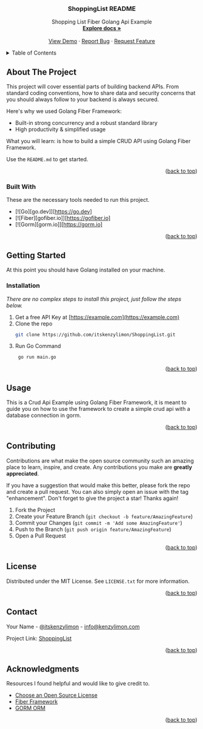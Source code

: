 <a name="ShoppingList-top"></a>

<!-- PROJECT LOGO -->
<br />
<div align="center">
  <a href="https://github.com/itskenzylimon/ShoppingList">
  </a>

  <h3 align="center">ShoppingList README</h3>

  <p align="center">
    Shopping List Fiber Golang Api Example
    <br />
    <a href="https://github.com/itskenzylimon/ShoppingList"><strong>Explore docs »</strong></a>
    <br />
    <br />
    <a href="https://github.com/itskenzylimon/ShoppingList">View Demo</a>
    ·
    <a href="https://github.com/itskenzylimon/ShoppingList/issues">Report Bug</a>
    ·
    <a href="https://github.com/itskenzylimon/ShoppingList/issues">Request Feature</a>
  </p>
</div>



<!-- TABLE OF CONTENTS -->
<details>
  <summary>Table of Contents</summary>
  <ol>
    <li>
      <a href="#about-the-project">About The Project</a>
      <ul>
        <li><a href="#built-with">Built With Golang Fiber Framework</a></li>
      </ul>
    </li>
    <li>
      <a href="#getting-started">Getting Started</a>
      <ul>
        <li><a href="#prerequisites">Prerequisites</a></li>
        <li><a href="#installation">Installation</a></li>
      </ul>
    </li>
    <li><a href="#usage">Usage</a></li>
    <li><a href="#license">License</a></li>
    <li><a href="#contact">Contact</a></li>
    <li><a href="#acknowledgments">Acknowledgments</a></li>
  </ol>
</details>



<!-- ABOUT THE PROJECT -->
## About The Project

This project will cover essential parts of building backend APIs. From standard coding conventions, how to share data and security concerns that you should always follow to your backend is always secured.

Here's why we used Golang Fiber Framework:
* Built-in strong concurrency and a robust standard library
* High productivity & simplified usage

What you will learn: is how to build a simple CRUD API using Golang Fiber Framework.

Use the `README.md` to get started.

<p align="right">(<a href="#readme-top">back to top</a>)</p>



### Built With

These are the necessary tools needed to run this project.

* [![Go][go.dev]][https://go.dev]
* [![Fiber][gofiber.io]][https://gofiber.io]
* [![Gorm][gorm.io]][https://gorm.io]

<p align="right">(<a href="#readme-top">back to top</a>)</p>



<!-- GETTING STARTED -->
## Getting Started

At this point you should have Golang installed on your machine.


### Installation

_There are no complex steps to install this project, just follow the steps below._

1. Get a free API Key at [https://example.com](https://example.com)
2. Clone the repo
   ```sh
   git clone https://github.com/itskenzylimon/ShoppingList.git
   ```
3. Run Go Command
   ```sh
    go run main.go
   ```

<p align="right">(<a href="#readme-top">back to top</a>)</p>



<!-- USAGE EXAMPLES -->
## Usage

This is a Crud Api Example using Golang Fiber Framework, it is meant to guide you on how to use the framework to create a simple crud api with a database connection in gorm.

<p align="right">(<a href="#readme-top">back to top</a>)</p>


<!-- CONTRIBUTING -->
## Contributing

Contributions are what make the open source community such an amazing place to learn, inspire, and create. Any contributions you make are **greatly appreciated**.

If you have a suggestion that would make this better, please fork the repo and create a pull request. You can also simply open an issue with the tag "enhancement".
Don't forget to give the project a star! Thanks again!

1. Fork the Project
2. Create your Feature Branch (`git checkout -b feature/AmazingFeature`)
3. Commit your Changes (`git commit -m 'Add some AmazingFeature'`)
4. Push to the Branch (`git push origin feature/AmazingFeature`)
5. Open a Pull Request

<p align="right">(<a href="#readme-top">back to top</a>)</p>



<!-- LICENSE -->
## License

Distributed under the MIT License. See `LICENSE.txt` for more information.

<p align="right">(<a href="#readme-top">back to top</a>)</p>



<!-- CONTACT -->
## Contact

Your Name - [@itskenzylimon](https://twitter.com/itskenzylimon) - info@kenzylimon.com

Project Link: [ShoppingList](https://github.com/itskenzylimon/ShoppingList)

<p align="right">(<a href="#readme-top">back to top</a>)</p>



<!-- ACKNOWLEDGMENTS -->
## Acknowledgments
Resources I found helpful and would like to give credit to.

* [Choose an Open Source License](https://choosealicense.com)
* [Fiber Framework](https://docs.gofiber.io)
* [GORM ORM](https://gorm.io)

<p align="right">(<a href="#readme-top">back to top</a>)</p>

